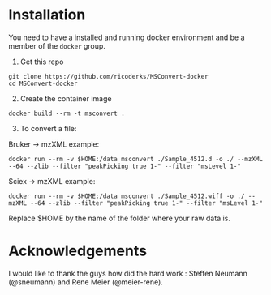 # Installation

You need to have a installed and running docker environment and be a member of the `docker` group.

1. Get this repo
```
git clone https://github.com/ricoderks/MSConvert-docker
cd MSConvert-docker
```

2. Create the container image
```
docker build --rm -t msconvert .
```

3. To convert a file:

Bruker -> mzXML example:

`docker run --rm -v $HOME:/data msconvert ./Sample_4512.d -o ./ --mzXML --64 --zlib --filter "peakPicking true 1-" --filter "msLevel 1-"`

Sciex -> mzXML example:

`docker run --rm -v $HOME:/data msconvert ./Sample_4512.wiff -o ./ --mzXML --64 --zlib --filter "peakPicking true 1-" --filter "msLevel 1-"`

Replace $HOME by the name of the folder where your raw data is.

# Acknowledgements

I would like to thank the guys how did the hard work : Steffen Neumann (@sneumann) and Rene Meier (@meier-rene). 
